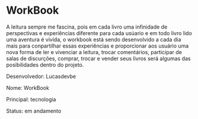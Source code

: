 # WorkBook
 
  A leitura sempre me fascina, pois em cada livro uma infinidade de perspectivas e experiências diferente para cada usúario e em todo livro lido uma aventura é vivida, o workbook está sendo desenvolvido a cada dia mais para conpartilhar essas experiências e proporcionar aos usuário uma nova forma de ler e vivenciar a leitura, trocar comentários, participar de salas de discurções, comprar, trocar e vender seus livros será algumas das posibilidades dentro do projeto.    


Desenvolvedor: Lucasdevbe

Nome: WorkBook

Principal: tecnologia

Status: em andamento

